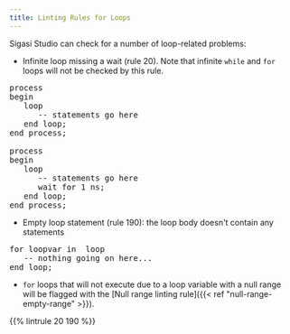 ```yaml
---
title: Linting Rules for Loops
---
```


Sigasi Studio can check for a number of loop-related problems:

* Infinite loop missing a wait (rule 20). Note that infinite `while` and `for` loops will not be checked by this rule.

<pre>process
begin
   <span class="warning">loop</span>
      -- statements go here
   end loop;
end process;

process
begin
   loop
      -- statements go here
      <span class="goodcode">wait for 1 ns;</span>
   end loop;
end process;</pre>

* Empty loop statement (rule 190): the loop body doesn't contain any statements

<pre>for loopvar in </span> loop
<span class="warning">   -- nothing going on here...</span>
end loop;</pre>

* `for` loops that will not execute due to a loop variable with a null range will be flagged with the [Null range linting rule]({{< ref "null-range-empty-range" >}}).


{{% lintrule 20 190 %}}
